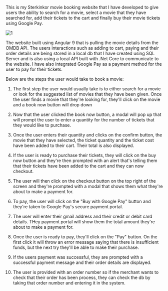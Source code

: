 This is my Sterkinkor movie booking website that I have developed to give users the ability to search for a movie, select a movie that they have searched for, add their tickets to the cart and finally buy their movie tickets using Google Pay. 

![1](https://user-images.githubusercontent.com/62884014/88650761-4d2cb180-d0c9-11ea-8fc5-46e4a23bb2a1.png)



The website built using Angular 9 that is pulling the movie details from the OMDB API. The users interactions such as adding to cart, paying and their order details are being stored in a local db that I have created using SQL Server and is also using a local API built with .Net Core to communicate to the website. I have also integrated Google Pay as a payment method for the user to pay for their tickets.

Below are the steps the user would take to book a movie: 
1. The first step the user would usually take is to either search for a movie or look for the suggested list of movies that they have been given. Once the user finds a movie that they're looking for, they'll click on the movie and a book now button will drop down

2. Now that the user clicked the book now button, a modal will pop up that will prompt the user to enter a quantity for the number of tickets that they would like to purchase. 

3. Once the user enters their quantity and clicks on the confirm button, the movie that they have selected, the ticket quantity and the ticket cost have been added to their cart. Their total is also displayed. 

4. If the user is ready to purchase their tickets, they will click on the buy now button and they're then prompted with an alert that's telling them that their tickets have been added to the cart and they can now checkout. 

5. The user will then click on the checkout button on the top right of the screen and they're prompted with a modal that shows them what they're about to make a payment for. 

6. To pay, the user will click on the "Buy with Google Pay" button and they're taken to Google Pay's secure payment portal. 

7. The user will enter their gmail address and their credit or debit card details. THey payment portal will show them the total amount they're about to make a payment for. 

8. Once the user is ready to pay, they'll click on the "Pay" button. On the first click it will throw an error message saying that there is insufficient funds, but the next try they'll be able to make their purchase. 

9. If the users payment was successful, they are prompted with a successful payment message and their order details are displayed. 

10. The user is provided with an order number so if the merchant wants to check that their order has been process, they can check the db by taking that order number and entering it in the system. 
